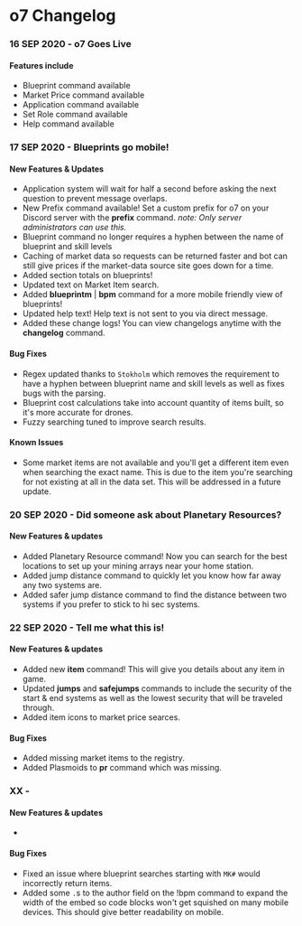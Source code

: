 # o7 Changelog

### 16 SEP 2020 - o7 Goes Live
#### Features include
 * Blueprint command available
 * Market Price command available
 * Application command available
 * Set Role command available
 * Help command available

### 17 SEP 2020 - Blueprints go mobile!
#### New Features & Updates
 * Application system will wait for half a second before asking the next question to prevent message overlaps.
 * New Prefix command available! Set a custom prefix for o7 on your Discord server with the **prefix** command. *note: Only server administrators can use this.*
 * Blueprint command no longer requires a hyphen between the name of blueprint and skill levels
 * Caching of market data so requests can be returned faster and bot can still give prices if the market-data source site goes down for a time.
 * Added section totals on blueprints!
 * Updated text on Market Item search.
 * Added **blueprintm** | **bpm** command for a more mobile friendly view of blueprints!
 * Updated help text! Help text is not sent to you via direct message.
 * Added these change logs! You can view changelogs anytime with the **changelog** command.

#### Bug Fixes
 * Regex updated thanks to `Stokholm` which removes the requirement to have a hyphen between blueprint name and skill levels as well as fixes bugs with the parsing.
 * Blueprint cost calculations take into account quantity of items built, so it's more accurate for drones.
 * Fuzzy searching tuned to improve search results.
 
#### Known Issues
 * Some market items are not available and you'll get a different item even when searching the exact name. This is due to the item you're searching for not existing at all in the data set. This will be addressed in a future update.
 
### 20 SEP 2020 - Did someone ask about Planetary Resources?
#### New Features & updates
 * Added Planetary Resource command! Now you can search for the best locations to set up your mining arrays near your home station.
 * Added jump distance command to quickly let you know how far away any two systems are.
 * Added safer jump distance command to find the distance between two systems if you prefer to stick to hi sec systems.

### 22 SEP 2020 - Tell me what this is!
#### New Features & updates
 * Added new **item** command! This will give you details about any item in game.
 * Updated **jumps** and **safejumps** commands to include the security of the start & end systems as well as the lowest security that will be traveled through.
 * Added item icons to market price searces.
 
#### Bug Fixes
 * Added missing market items to the registry.
 * Added Plasmoids to **pr** command which was missing.

### XX - 
#### New Features & updates
 *
 
#### Bug Fixes
 * Fixed an issue where blueprint searches starting with `MK#` would incorrectly return items.
 * Added some `.`s to the author field on the !bpm command to expand the width of the embed so code blocks won't get squished on many mobile devices. This should give better readability on mobile.

